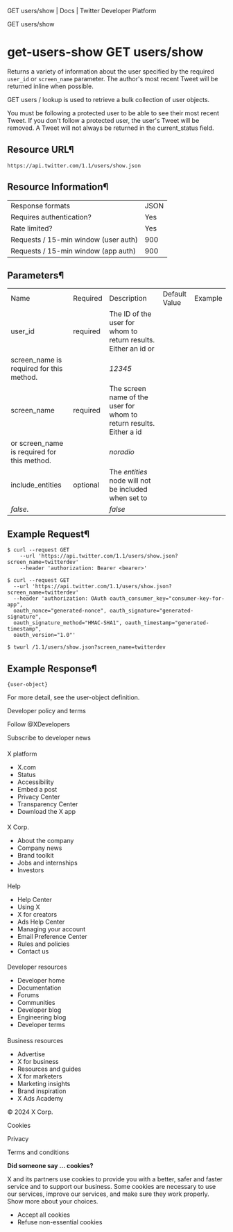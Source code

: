 
GET users/show | Docs | Twitter Developer Platform 

GET users/show

get-users-show
GET users/show
==============

Returns a variety of
information about the user specified by the required
`user_id` or `screen_name` parameter. The author's
most recent Tweet will be returned inline when possible.

GET
users / lookup is used to retrieve a bulk collection of user
objects.

You must be following a protected user to be able to see their most
recent Tweet. If you don't follow a protected user, the user's Tweet
will be removed. A Tweet will not always be returned in the
current\_status field.

Resource URL¶
-------------

`https://api.twitter.com/1.1/users/show.json`

Resource Information¶
---------------------

|  |  |
| --- | --- |
| Response formats | JSON |
| Requires authentication? | Yes |
| Rate limited? | Yes |
| Requests / 15-min window (user auth) | 900 |
| Requests / 15-min window (app auth) | 900 |

Parameters¶
-----------

|  |  |  |  |  |
| --- | --- | --- | --- | --- |
| Name | Required | Description | Default Value | Example |
| user\_id | required | The ID of the user for whom to return results. Either an id or
screen\_name is required for this method. |  | *12345* |
| screen\_name | required | The screen name of the user for whom to return results. Either a id
or screen\_name is required for this method. |  | *noradio* |
| include\_entities | optional | The *entities* node will not be included when set to
*false*. |  | *false* |

Example Request¶
----------------

```
$ curl --request GET 
    --url 'https://api.twitter.com/1.1/users/show.json?screen_name=twitterdev' 
    --header 'authorization: Bearer <bearer>'
```

```
$ curl --request GET 
  --url 'https://api.twitter.com/1.1/users/show.json?screen_name=twitterdev' 
  --header 'authorization: OAuth oauth_consumer_key="consumer-key-for-app", 
  oauth_nonce="generated-nonce", oauth_signature="generated-signature", 
  oauth_signature_method="HMAC-SHA1", oauth_timestamp="generated-timestamp", 
  oauth_version="1.0"'
```

```
$ twurl /1.1/users/show.json?screen_name=twitterdev
```
Example Response¶
-----------------

```
{user-object}
```
For more detail, see the user-object
definition.

Developer policy and terms

Follow @XDevelopers

Subscribe to developer news

#### 
 X platform

* X.com
* Status
* Accessibility
* Embed a post
* Privacy Center
* Transparency Center
* Download the X app

#### 
 X Corp.

* About the company
* Company news
* Brand toolkit
* Jobs and internships
* Investors

#### 
 Help

* Help Center
* Using X
* X for creators
* Ads Help Center
* Managing your account
* Email Preference Center
* Rules and policies
* Contact us

#### 
 Developer resources

* Developer home
* Documentation
* Forums
* Communities
* Developer blog
* Engineering blog
* Developer terms

#### 
 Business resources

* Advertise
* X for business
* Resources and guides
* X for marketers
* Marketing insights
* Brand inspiration
* X Ads Academy

 © 2024 X Corp.

Cookies

Privacy

Terms and conditions

**Did someone say … cookies?**  

 X and its partners use cookies to provide you with a better, safer and
 faster service and to support our business. Some cookies are necessary to use
 our services, improve our services, and make sure they work properly.
 Show more about your choices.

* Accept all cookies
* Refuse non-essential cookies